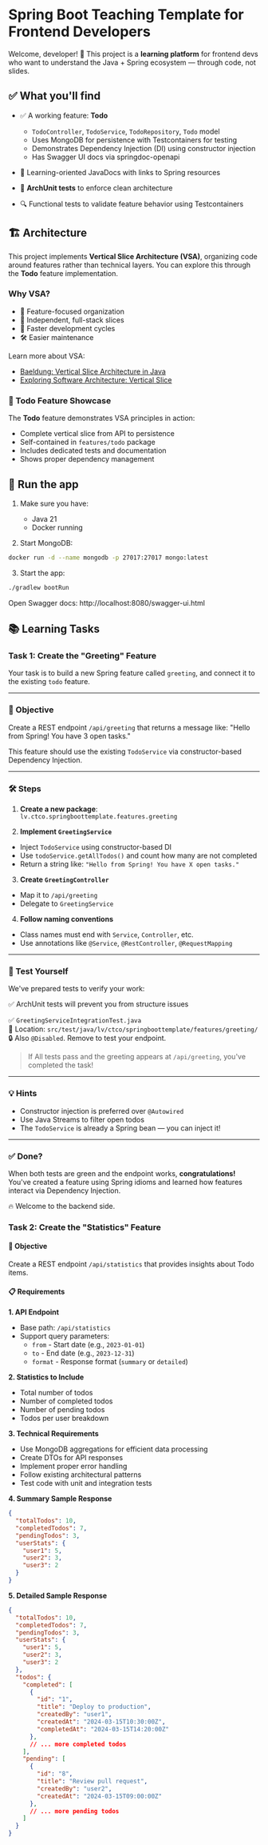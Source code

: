 # Spring Boot Teaching Template for Frontend Developers

Welcome, developer! 👋 This project is a **learning platform** for frontend devs who want to understand the Java + Spring ecosystem — through code, not slides.

## ✅ What you'll find

- ✅ A working feature: **Todo**
    - `TodoController`, `TodoService`, `TodoRepository`, `Todo` model
    - Uses MongoDB for persistence with Testcontainers for testing
    - Demonstrates Dependency Injection (DI) using constructor injection
    - Has Swagger UI docs via springdoc-openapi

- 🧠 Learning-oriented JavaDocs with links to Spring resources
- 🧪 **ArchUnit tests** to enforce clean architecture
- 🔍 Functional tests to validate feature behavior using Testcontainers

## 🏗 Architecture

This project implements **Vertical Slice Architecture (VSA)**, organizing code around features rather than technical layers. You can explore this through the **Todo** feature implementation.

### Why VSA?

- 🎯 Feature-focused organization
- 🔄 Independent, full-stack slices
- 🚀 Faster development cycles
- 🛠 Easier maintenance

Learn more about VSA:
- [Baeldung: Vertical Slice Architecture in Java](https://www.baeldung.com/java-vertical-slice-architecture)
- [Exploring Software Architecture: Vertical Slice](https://medium.com/@andrew.macconnell/exploring-software-architecture-vertical-slice-789fa0a09be6)

### 🎯 Todo Feature Showcase

The **Todo** feature demonstrates VSA principles in action:
- Complete vertical slice from API to persistence
- Self-contained in `features/todo` package
- Includes dedicated tests and documentation
- Shows proper dependency management

## 🚀 Run the app

1. Make sure you have:
    - Java 21
    - Docker running


2. Start MongoDB:
```bash
docker run -d --name mongodb -p 27017:27017 mongo:latest
```

3. Start the app:
```bash
./gradlew bootRun
```
Open Swagger docs: http://localhost:8080/swagger-ui.html

## 📚 Learning Tasks

### Task 1: Create the "Greeting" Feature

Your task is to build a new Spring feature called `greeting`, and connect it to the existing `todo` feature.

---

### 🎯 Objective

Create a REST endpoint `/api/greeting` that returns a message like: "Hello from Spring! You have 3 open tasks."


This feature should use the existing `TodoService` via constructor-based Dependency Injection.

---

### 🛠 Steps

1. **Create a new package**:  
   `lv.ctco.springboottemplate.features.greeting`

2. **Implement `GreetingService`**
  - Inject `TodoService` using constructor-based DI
  - Use `todoService.getAllTodos()` and count how many are not completed
  - Return a string like: `"Hello from Spring! You have X open tasks."`

3. **Create `GreetingController`**
  - Map it to `/api/greeting`
  - Delegate to `GreetingService`

4. **Follow naming conventions**
  - Class names must end with `Service`, `Controller`, etc.
  - Use annotations like `@Service`, `@RestController`, `@RequestMapping`

---

### 🧪 Test Yourself

We've prepared tests to verify your work:

✅ ArchUnit tests will prevent you from structure issues

✅ `GreetingServiceIntegrationTest.java`  
📍 Location: `src/test/java/lv/ctco/springboottemplate/features/greeting/`  
🔒 Also `@Disabled`. Remove to test your endpoint.

> If All tests pass and the greeting appears at `/api/greeting`, you've completed the task!

---

### 💡 Hints

- Constructor injection is preferred over `@Autowired`
- Use Java Streams to filter open todos
- The `TodoService` is already a Spring bean — you can inject it!

---

### ✅ Done?

When both tests are green and the endpoint works, **congratulations!**  
You've created a feature using Spring idioms and learned how features interact via Dependency Injection.

🔥 Welcome to the backend side.

### Task 2: Create the "Statistics" Feature

#### 🎯 Objective
Create a REST endpoint `/api/statistics` that provides insights about Todo items.

#### 📋 Requirements

**1. API Endpoint**
- Base path: `/api/statistics`
- Support query parameters:
    - `from` - Start date (e.g., `2023-01-01`)
    - `to` - End date (e.g., `2023-12-31`)
    - `format` - Response format (`summary` or `detailed`)

**2. Statistics to Include**
- Total number of todos
- Number of completed todos
- Number of pending todos
- Todos per user breakdown

**3. Technical Requirements**
- Use MongoDB aggregations for efficient data processing
- Create DTOs for API responses
- Implement proper error handling
- Follow existing architectural patterns
- Test code with unit and integration tests

**4. Summary Sample Response**
```json
{
  "totalTodos": 10,
  "completedTodos": 7,
  "pendingTodos": 3,
  "userStats": {
    "user1": 5,
    "user2": 3,
    "user3": 2
  }
}
```
**5. Detailed Sample Response**
```json
{
  "totalTodos": 10,
  "completedTodos": 7,
  "pendingTodos": 3,
  "userStats": {
    "user1": 5,
    "user2": 3,
    "user3": 2
  },
  "todos": {
    "completed": [
      {
        "id": "1",
        "title": "Deploy to production",
        "createdBy": "user1",
        "createdAt": "2024-03-15T10:30:00Z",
        "completedAt": "2024-03-15T14:20:00Z"
      },
      // ... more completed todos
    ],
    "pending": [
      {
        "id": "8",
        "title": "Review pull request",
        "createdBy": "user2",
        "createdAt": "2024-03-15T09:00:00Z"
      },
      // ... more pending todos
    ]
  }
}
```
